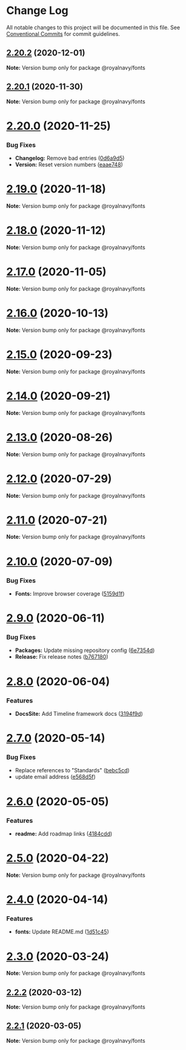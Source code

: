 # Change Log

All notable changes to this project will be documented in this file.
See [Conventional Commits](https://conventionalcommits.org) for commit guidelines.

## [2.20.2](https://github.com/Royal-Navy/design-system/compare/2.20.1...2.20.2) (2020-12-01)

**Note:** Version bump only for package @royalnavy/fonts





## [2.20.1](https://github.com/Royal-Navy/design-system/compare/2.20.0...2.20.1) (2020-11-30)

**Note:** Version bump only for package @royalnavy/fonts





# [2.20.0](https://github.com/Royal-Navy/design-system/compare/2.19.0...2.20.0) (2020-11-25)


### Bug Fixes

* **Changelog:** Remove bad entries ([0d6a9d5](https://github.com/Royal-Navy/design-system/commit/0d6a9d53bbeae8972d88f06c1f2baefbb821fd73))
* **Version:** Reset version numbers ([eaae748](https://github.com/Royal-Navy/design-system/commit/eaae748d81fe46adb19ccb1de3008860c376d962))






# [2.19.0](https://github.com/Royal-Navy/design-system/compare/2.18.0...2.19.0) (2020-11-18)

**Note:** Version bump only for package @royalnavy/fonts





# [2.18.0](https://github.com/Royal-Navy/design-system/compare/2.17.0...2.18.0) (2020-11-12)

**Note:** Version bump only for package @royalnavy/fonts





# [2.17.0](https://github.com/Royal-Navy/design-system/compare/2.16.0...2.17.0) (2020-11-05)

**Note:** Version bump only for package @royalnavy/fonts





# [2.16.0](https://github.com/Royal-Navy/design-system/compare/2.15.0...2.16.0) (2020-10-13)

**Note:** Version bump only for package @royalnavy/fonts





# [2.15.0](https://github.com/Royal-Navy/design-system/compare/2.14.0...2.15.0) (2020-09-23)

**Note:** Version bump only for package @royalnavy/fonts





# [2.14.0](https://github.com/Royal-Navy/design-system/compare/2.13.0...2.14.0) (2020-09-21)

**Note:** Version bump only for package @royalnavy/fonts





# [2.13.0](https://github.com/Royal-Navy/design-system/compare/2.12.0...2.13.0) (2020-08-26)

**Note:** Version bump only for package @royalnavy/fonts





# [2.12.0](https://github.com/Royal-Navy/design-system/compare/2.11.0...2.12.0) (2020-07-29)

**Note:** Version bump only for package @royalnavy/fonts





# [2.11.0](https://github.com/Royal-Navy/design-system/compare/2.10.0...2.11.0) (2020-07-21)

**Note:** Version bump only for package @royalnavy/fonts





# [2.10.0](https://github.com/Royal-Navy/design-system/compare/2.9.0...2.10.0) (2020-07-09)


### Bug Fixes

* **Fonts:** Improve browser coverage ([5159d1f](https://github.com/Royal-Navy/design-system/commit/5159d1f9ac00b7dc025a83eb4f0c789e03af1db2))





# [2.9.0](https://github.com/Royal-Navy/design-system/compare/2.8.0...2.9.0) (2020-06-11)


### Bug Fixes

* **Packages:** Update missing repository config ([6e7354d](https://github.com/Royal-Navy/design-system/commit/6e7354df7f007a4a050f5ecb27a3f204347bd322))
* **Release:** Fix release notes ([b767180](https://github.com/Royal-Navy/design-system/commit/b7671803bd1e77c2900e1c3d8b144be0a645748e))





# [2.8.0](https://github.com/Royal-Navy/design-system/compare/2.7.0...2.8.0) (2020-06-04)


### Features

* **DocsSite:** Add Timeline framework docs ([3194f9d](https://github.com/Royal-Navy/design-system/commit/3194f9d657c1ea2e5e79732501231f355b1b27d5))





# [2.7.0](https://github.com/Royal-Navy/design-system/compare/2.6.0...2.7.0) (2020-05-14)


### Bug Fixes

* Replace references to "Standards" ([bebc5cd](https://github.com/Royal-Navy/design-system/commit/bebc5cd920b0ae959185f4b754ddbf7fa1ad7d4f))
* update email address ([e568d5f](https://github.com/Royal-Navy/design-system/commit/e568d5f0ec77e1cbb1ad77e43ce45859dbb00c0a))





# [2.6.0](https://github.com/Royal-Navy/design-system/compare/2.5.0...2.6.0) (2020-05-05)


### Features

* **readme:** Add roadmap links ([4184cdd](https://github.com/Royal-Navy/design-system/commit/4184cddd1a1dfcd5adb039d98fe28b8d09b9eb18))





# [2.5.0](https://github.com/Royal-Navy/design-system/compare/2.4.0...2.5.0) (2020-04-22)

**Note:** Version bump only for package @royalnavy/fonts





# [2.4.0](https://github.com/Royal-Navy/design-system/compare/2.3.0...2.4.0) (2020-04-14)


### Features

* **fonts:** Update README.md ([1d51c45](https://github.com/Royal-Navy/design-system/commit/1d51c45baccc36ba0ca995eef95b3182a8cfa13a))





# [2.3.0](https://github.com/Royal-Navy/design-system/compare/2.2.1...2.3.0) (2020-03-24)

**Note:** Version bump only for package @royalnavy/fonts





## [2.2.2](https://github.com/Royal-Navy/design-system/compare/2.2.1...2.2.2) (2020-03-12)

**Note:** Version bump only for package @royalnavy/fonts





## [2.2.1](https://github.com/Royal-Navy/design-system/compare/2.2.0...2.2.1) (2020-03-05)

**Note:** Version bump only for package @royalnavy/fonts
